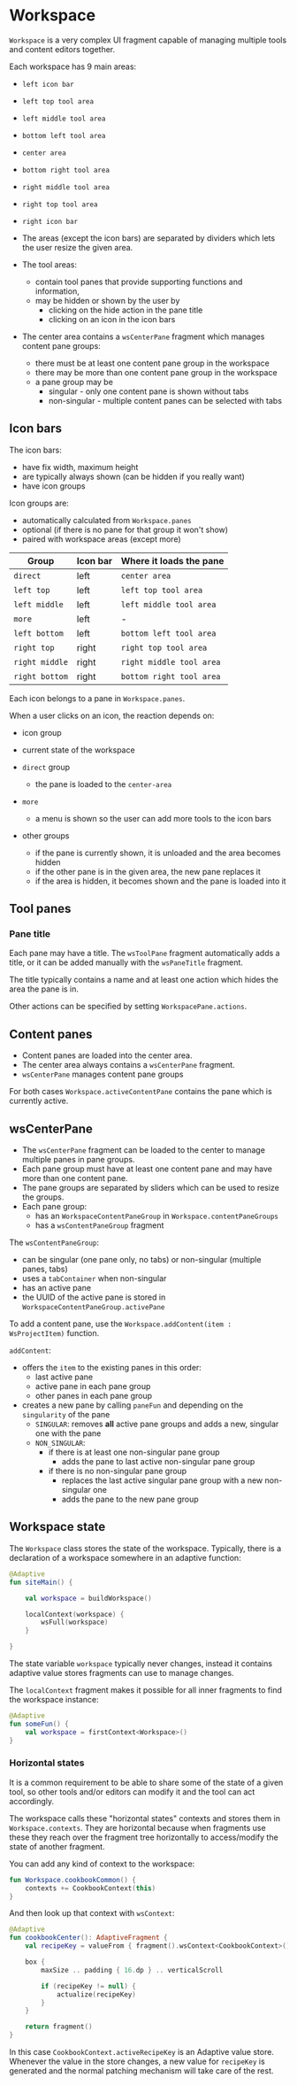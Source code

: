 # Workspace

`Workspace` is a very complex UI fragment capable of managing multiple tools and content editors together.

Each workspace has 9 main areas:

- `left icon bar`
- `left top tool area`
- `left middle tool area`
- `bottom left tool area`
- `center area`
- `bottom right tool area`
- `right middle tool area`
- `right top tool area`
- `right icon bar`

- The areas (except the icon bars) are separated by dividers which lets the user resize the given area.
- The tool areas:
    - contain tool panes that provide supporting functions and information,
    - may be hidden or shown by the user by
        - clicking on the hide action in the pane title
        - clicking on an icon in the icon bars
- The center area contains a `wsCenterPane` fragment which manages content pane groups:
    - there must be at least one content pane group in the workspace
    - there may be more than one content pane group in the workspace
    - a pane group may be
      - singular - only one content pane is shown without tabs
      - non-singular - multiple content panes can be selected with tabs

## Icon bars

The icon bars:

- have fix width, maximum height
- are typically always shown (can be hidden if you really want)
- have icon groups

Icon groups are:

- automatically calculated from `Workspace.panes`
- optional (if there is no pane for that group it won't show)
- paired with workspace areas (except more)

| Group          | Icon bar | Where it loads the pane  |
|----------------|----------|--------------------------|
| `direct`       | left     | `center area`            |
| `left top`     | left     | `left top tool area`     |
| `left middle`  | left     | `left middle tool area`  |
| `more`         | left     | -                        |
| `left bottom`  | left     | `bottom left tool area`  |
| `right top`    | right    | `right top tool area`    |
| `right middle` | right    | `right middle tool area` |
| `right bottom` | right    | `bottom right tool area` |

Each icon belongs to a pane in `Workspace.panes`.

When a user clicks on an icon, the reaction depends on:

- icon group
- current state of the workspace

- `direct` group
    - the pane is loaded to the `center-area`
- `more`
    - a menu is shown so the user can add more tools to the icon bars
- other groups
    - if the pane is currently shown, it is unloaded and the area becomes hidden
    - if the other pane is in the given area, the new pane replaces it
    - if the area is hidden, it becomes shown and the pane is loaded into it

## Tool panes

### Pane title

Each pane may have a title. The `wsToolPane` fragment automatically adds a title, or it can be added manually
with the `wsPaneTitle` fragment.

The title typically contains a name and at least one action which hides the area the pane is in.

Other actions can be specified by setting `WorkspacePane.actions`.

## Content panes

- Content panes are loaded into the center area.
- The center area always contains a `wsCenterPane` fragment.
- `wsCenterPane` manages content pane groups

For both cases `Workspace.activeContentPane` contains the pane which is currently active.

## wsCenterPane

- The `wsCenterPane` fragment can be loaded to the center to manage multiple panes in pane groups.
- Each pane group must have at least one content pane and may have more than one content pane.
- The pane groups are separated by sliders which can be used to resize the groups.
- Each pane group:
  - has an `WorkspaceContentPaneGroup` in `Workspace.contentPaneGroups` 
  - has a `wsContentPaneGroup` fragment

The `wsContentPaneGroup`:
  - can be singular (one pane only, no tabs) or non-singular (multiple panes, tabs)
  - uses a `tabContainer` when non-singular
  - has an active pane
  - the UUID of the active pane is stored in `WorkspaceContentPaneGroup.activePane`

To add a content pane, use the `Workspace.addContent(item : WsProjectItem)`
function.

`addContent`:
- offers the `item` to the existing panes in this order:
  - last active pane
  - active pane in each pane group
  - other panes in each pane group
- creates a new pane by calling `paneFun` and depending on the `singularity` of the pane
  - `SINGULAR`: removes **all** active pane groups and adds a new, singular one with the pane
  - `NON_SINGULAR`:
    - if there is at least one non-singular pane group
      - adds the pane to last active non-singular pane group
    - if there is no non-singular pane group
      - replaces the last active singular pane group with a new non-singular one
      - adds the pane to the new pane group

## Workspace state

The `Workspace` class stores the state of the workspace. Typically, there is a declaration of a
workspace somewhere in an adaptive function:

```kotlin
@Adaptive
fun siteMain() {

    val workspace = buildWorkspace()

    localContext(workspace) {
        wsFull(workspace)
    }

}
```

The state variable `workspace` typically never changes, instead it contains adaptive value stores
fragments can use to manage changes.

The `localContext` fragment makes it possible for all inner fragments to find the workspace instance:

```kotlin
@Adaptive
fun someFun() {
    val workspace = firstContext<Workspace>()
}
```

### Horizontal states

It is a common requirement to be able to share some of the state of a given tool, so other tools and/or editors
can modify it and the tool can act accordingly.

The workspace calls these "horizontal states" contexts and stores them in `Workspace.contexts`. They
are horizontal because when fragments use these they reach over the fragment tree horizontally to access/modify
the state of another fragment.

You can add any kind of context to the workspace:

```kotlin
fun Workspace.cookbookCommon() {
    contexts += CookbookContext(this)
}
```

And then look up that context with `wsContext`:

```kotlin
@Adaptive
fun cookbookCenter(): AdaptiveFragment {
    val recipeKey = valueFrom { fragment().wsContext<CookbookContext>().activeRecipeKey }

    box {
        maxSize .. padding { 16.dp } .. verticalScroll

        if (recipeKey != null) {
            actualize(recipeKey)
        }
    }

    return fragment()
}
```

In this case `CookbookContext.activeRecipeKey` is an Adaptive value store. Whenever the value in the
store changes, a new value for `recipeKey` is generated and the normal patching mechanism will take care
of the rest.